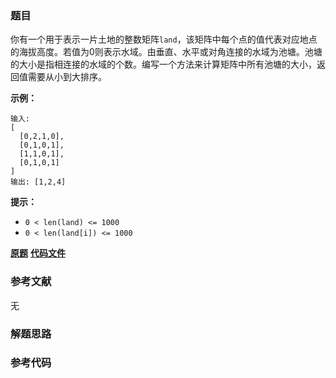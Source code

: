 ### 题目
你有一个用于表示一片土地的整数矩阵`land`，该矩阵中每个点的值代表对应地点的海拔高度。若值为0则表示水域。由垂直、水平或对角连接的水域为池塘。池塘的大小是指相连接的水域的个数。编写一个方法来计算矩阵中所有池塘的大小，返回值需要从小到大排序。

**示例：**

    
    
    输入:
    [
      [0,2,1,0],
      [0,1,0,1],
      [1,1,0,1],
      [0,1,0,1]
    ]
    输出: [1,2,4]
    

**提示：**

  * `0 < len(land) <= 1000`
  * `0 < len(land[i]) <= 1000`

 **[原题](https://leetcode-cn.com/problems/pond-sizes-lcci/)**    **[代码文件]()**


### 参考文献
无

### 解题思路




### 参考代码

```go


```




